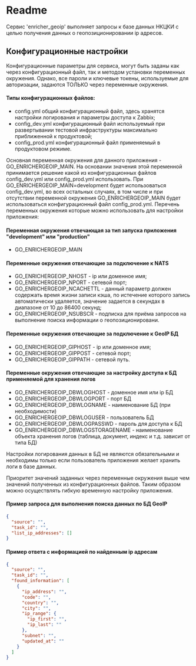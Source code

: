 # Readme

Сервис 'enricher_geoip' выполняет запросы к базе данных НКЦКИ с целью получения данных о геопозиционировании ip адресов.

## Конфигурационные настройки

Конфигурационные параметры для сервиса, могут быть заданы как через конфигурационный файл, так и методом установки переменных окружения. Однако, все пароли и ключевые токены, используемые для авторизации, задаются ТОЛЬКО через переменные окружения.

#### Типы конфигурационных файлов:

- config.yml общий конфигурационный файл, здесь хранятся настройки логирования и параметры доступа к Zabbix;
- config_dev.yml конфигурационный файл используемый при развертывании тестовой инфраструктуры максимально приближенной к продуктовой;
- config_prod.yml конфигурационный файл применяемый в продуктовом режиме.

Основная переменная окружения для данного приложения - GO_ENRICHERGEOIP_MAIN. На основании значения этой переменной принимается решение какой из конфигурационных файлов config_dev.yml или config_prod.yml использовать. При GO_ENRICHERGEOIP_MAIN=development будет использоваться config_dev.yml, во всех остальных случаях, в том числе и при отсутствии переменной окружения GO_ENRICHERGEOIP_MAIN будет использоваться конфигурационный файл config_prod.yml. Перечень переменных окружения которые можно использовать для настройки приложения:

#### Переменная окружения отвечающая за тип запуска приложения "development" или "production"

- GO_ENRICHERGEOIP_MAIN

#### Переменные окружения отвечающие за подключение к NATS

- GO_ENRICHERGEOIP_NHOST - ip или доменное имя;
- GO_ENRICHERGEOIP_NPORT - сетевой порт;
- GO_ENRICHERGEOIP_NCACHETTL - данный параметр должен содержать время жизни записи
  кэша, по истечение которого запись автоматически удаляется, значение задается
  в секундах в диапазоне от 10 до 86400 секунд;
- GO_ENRICHERGEOIP_NSUBSCR - подписка для приёма запросов на выполнение поиска информации о геопозиционировани.

#### Переменные окружения отвечающие за подключение к GeoIP БД

- GO_ENRICHERGEOIP_GIPHOST - ip или доменное имя;
- GO_ENRICHERGEOIP_GIPPOST - сетевой порт;
- GO_ENRICHERGEOIP_GIPPATH - сетевой путь.

#### Переменные окружения отвечающие за настройку доступа к БД применяемой для хранения логов

- GO_ENRICHERGEOIP_DBWLOGHOST - доменное имя или ip БД
- GO_ENRICHERGEOIP_DBWLOGPORT - порт БД
- GO_ENRICHERGEOIP_DBWLOGNAME - наименование БД (при необходимости)
- GO_ENRICHERGEOIP_DBWLOGUSER - пользователь БД
- GO_ENRICHERGEOIP_DBWLOGPASSWD - пароль для доступа к БД
- GO_ENRICHERGEOIP_DBWLOGSTORAGENAME - наименование объекта хранения логов (таблица, документ, индекс и т.д. зависит от типа БД)

Настройки логирования данных в БД не являются обязательными и необходимы только если пользователь приложения желает хранить логи в базе данных.

Приоритет значений заданных через переменные окружения выше чем значений полученных из конфигурационных файлов. Таким образом можно осуществлять гибкую временную настройку приложения.

#### Пример запроса для выполнения поиска данных по БД GeoIP

```json
{
  "source": "",
  "task_id": "",
  "list_ip_addresses": []
}
```

#### Пример ответа с информацией по найденным ip адресам

```json
{
  "source": "",
  "task_id": "",
  "found_information": [
    {
      "ip_address": "",
      "code": "",
      "country": "",
      "city": "",
      "ip_range": {
        "ip_first": "",
        "ip_last": ""
      },
      "subnet": "",
      "updated_at": ""
    }
  ]
}
```
